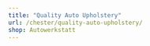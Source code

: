 ```yaml
---
title: "Quality Auto Upholstery"
url: /chester/quality-auto-upholstery/
shop: Autowerkstatt
---
```

